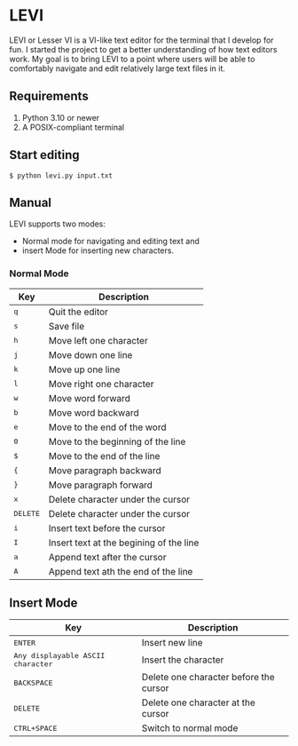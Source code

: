 # LEVI

LEVI or Lesser VI is a VI-like text editor for the terminal that I develop for
fun. I started the project to get a better understanding of how text editors
work.  My goal is to bring LEVI to a point where users will be able to
comfortably navigate and edit relatively large text files in it.

## Requirements

1. Python 3.10 or newer
2. A POSIX-compliant terminal

## Start editing

```console
$ python levi.py input.txt
```

## Manual

LEVI supports two modes:

- Normal mode for navigating and editing text and
- insert Mode for inserting new characters.

### Normal Mode

| Key                                      | Description                             |
|------------------------------------------|-----------------------------------------|
| <kbd>q</kbd>                             | Quit the editor                         |
| <kbd>s</kbd>                             | Save file                               |
| <kbd>h</kbd>                             | Move left one character                 |
| <kbd>j</kbd>                             | Move down one line                      |
| <kbd>k</kbd>                             | Move up one line                        |
| <kbd>l</kbd>                             | Move right one character                |
| <kbd>w</kbd>                             | Move word forward                       |
| <kbd>b</kbd>                             | Move word backward                      |
| <kbd>e</kbd>                             | Move to the end of the word             |
| <kbd>0</kbd>                             | Move to the beginning of the line       |
| <kbd>$</kbd>                             | Move to the end of the line             |
| <kbd>{</kbd>                             | Move paragraph backward                 |
| <kbd>}</kbd>                             | Move paragraph forward                  |
| <kbd>x</kbd>                             | Delete character under the cursor       |
| <kbd>DELETE</kdb>                        | Delete character under the cursor       |
| <kbd>i</kbd>                             | Insert text before the cursor           |
| <kbd>I</kbd>                             | Insert text at the begining of the line |
| <kbd>a</kbd>                             | Append text after the cursor            |
| <kbd>A</kbd>                             | Append text ath the end of the line     |

## Insert Mode

| Key                                        | Description                            |
|--------------------------------------------|----------------------------------------|
| <kbd>ENTER</kbd>                           | Insert new line                        |
| <kbd>Any displayable ASCII character</kbd> | Insert the character                   |
| <kbd>BACKSPACE</kbd>                       | Delete one character before the cursor |
| <kbd>DELETE</kdb>                          | Delete one character at the cursor     |
| <kbd>CTRL+SPACE</kbd>                      | Switch to normal mode                  |
